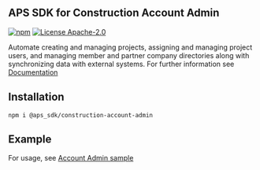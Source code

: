 ## APS SDK for Construction Account Admin

[![npm](https://img.shields.io/badge/npm-8.11-blue.svg)](https://www.npmjs.com/)
[![License Apache-2.0](https://img.shields.io/badge/license-Apache--2.0-blue.svg)](https://github.com/autodesk-platform-services/aps-sdk-node/blob/development/LICENSE)

Automate creating and managing projects, assigning and managing project users, and managing member and partner company directories along with synchronizing data with external systems.
For further information see [Documentation](https://aps.autodesk.com/en/docs/acc/v1/overview/field-guide/admin)

## Installation 
```
npm i @aps_sdk/construction-account-admin
```
## Example

For usage, see [Account Admin sample](https://github.com/autodesk-platform-services/aps-sdk-node/blob/development/samples/accountadmin.ts)


